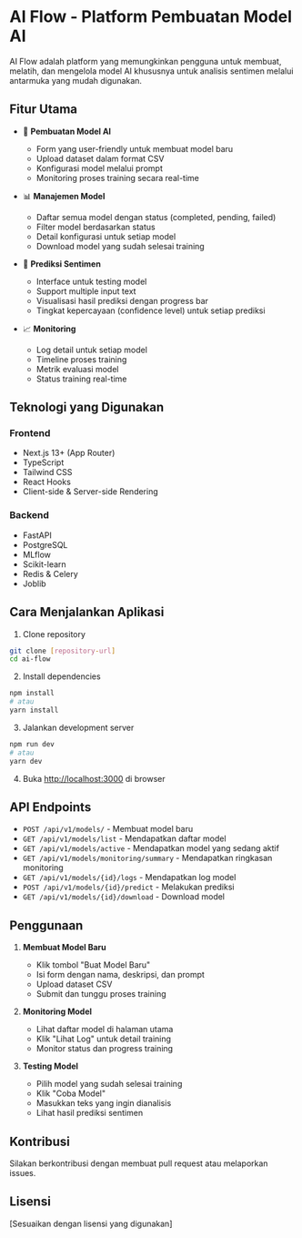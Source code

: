 # AI Flow - Platform Pembuatan Model AI

AI Flow adalah platform yang memungkinkan pengguna untuk membuat, melatih, dan mengelola model AI khususnya untuk analisis sentimen melalui antarmuka yang mudah digunakan.

## Fitur Utama

- 🤖 **Pembuatan Model AI**
  - Form yang user-friendly untuk membuat model baru
  - Upload dataset dalam format CSV
  - Konfigurasi model melalui prompt
  - Monitoring proses training secara real-time

- 📊 **Manajemen Model**
  - Daftar semua model dengan status (completed, pending, failed)
  - Filter model berdasarkan status
  - Detail konfigurasi untuk setiap model
  - Download model yang sudah selesai training

- 🔮 **Prediksi Sentimen**
  - Interface untuk testing model
  - Support multiple input text
  - Visualisasi hasil prediksi dengan progress bar
  - Tingkat kepercayaan (confidence level) untuk setiap prediksi

- 📈 **Monitoring**
  - Log detail untuk setiap model
  - Timeline proses training
  - Metrik evaluasi model
  - Status training real-time

## Teknologi yang Digunakan

### Frontend
- Next.js 13+ (App Router)
- TypeScript
- Tailwind CSS
- React Hooks
- Client-side & Server-side Rendering

### Backend
- FastAPI
- PostgreSQL
- MLflow
- Scikit-learn
- Redis & Celery
- Joblib

## Cara Menjalankan Aplikasi

1. Clone repository
```bash
git clone [repository-url]
cd ai-flow
```

2. Install dependencies
```bash
npm install
# atau
yarn install
```

3. Jalankan development server
```bash
npm run dev
# atau
yarn dev
```

4. Buka [http://localhost:3000](http://localhost:3000) di browser


## API Endpoints

- `POST /api/v1/models/` - Membuat model baru
- `GET /api/v1/models/list` - Mendapatkan daftar model
- `GET /api/v1/models/active` - Mendapatkan model yang sedang aktif
- `GET /api/v1/models/monitoring/summary` - Mendapatkan ringkasan monitoring
- `GET /api/v1/models/{id}/logs` - Mendapatkan log model
- `POST /api/v1/models/{id}/predict` - Melakukan prediksi
- `GET /api/v1/models/{id}/download` - Download model

## Penggunaan

1. **Membuat Model Baru**
   - Klik tombol "Buat Model Baru"
   - Isi form dengan nama, deskripsi, dan prompt
   - Upload dataset CSV
   - Submit dan tunggu proses training

2. **Monitoring Model**
   - Lihat daftar model di halaman utama
   - Klik "Lihat Log" untuk detail training
   - Monitor status dan progress training

3. **Testing Model**
   - Pilih model yang sudah selesai training
   - Klik "Coba Model"
   - Masukkan teks yang ingin dianalisis
   - Lihat hasil prediksi sentimen

## Kontribusi

Silakan berkontribusi dengan membuat pull request atau melaporkan issues.

## Lisensi

[Sesuaikan dengan lisensi yang digunakan]